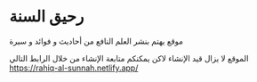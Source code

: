 # رحيق السنة

موقع يهتم بنشر العلم النافع من أحاديث و فوائد و سيرة


الموقع لا يزال قيد الإنشاء لاكن يمكنكم متابعة الإنشاء من خلال الرابط التالي https://rahiq-al-sunnah.netlify.app/
